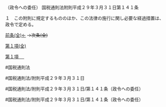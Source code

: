 （政令への委任）
国税通則法附則平成２９年３月３１日第１４１条

１　この附則に規定するもののほか、この法律の施行に関し必要な経過措置は、政令で定める。

[前条(全)←](国税通則法＿＿＿＿附則平成２９年３月３１日第１４０条_.md)  ~~→次条(全)~~

[第１項(全)](国税通則法＿＿＿＿附則平成２９年３月３１日第１４１条第１項_.md)  

[第１項 　 ](国税通則法＿＿＿＿附則平成２９年３月３１日第１４１条第１項.md)  

#国税通則法

#国税通則法/附則平成２９年３月３１日

#国税通則法/附則平成２９年３月３１日/第１４１条（政令への委任）

#国税通則法/附則平成２９年３月３１日/第１４１条（政令への委任）

